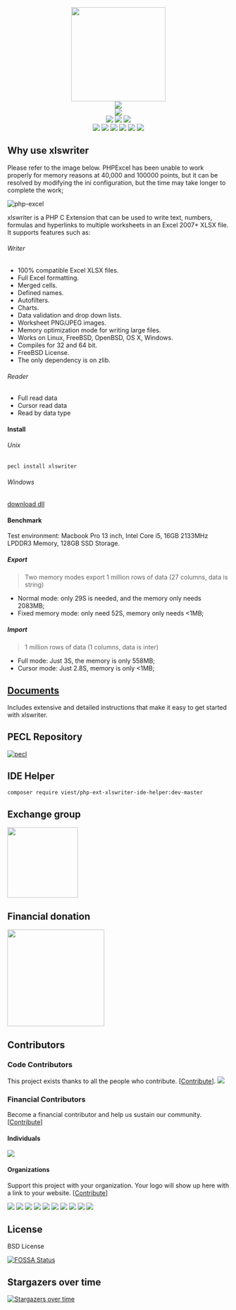 <div align=center>
<img height="214" src="resource/logo_now.png"/>
</div>

<div align=center>
<a href="https://github.com/viest/php-ext-xlswriter/releases"><img src="https://img.shields.io/github/release/viest/php-ext-excel-export.svg"/></a>
</div>

<div align=center>
<a href="https://github.com/viest/php-ext-xlswriter"><img src="https://img.shields.io/badge/platform-macos%20%7C%20linux%20%7C%20windows-brightgreen.svg"/></a>
</div>

<div align=center>
<a href="https://github.com/viest/php-ext-xlswriter/actions/workflows/main.yml?query=branch%3Amaster"><img src="https://img.shields.io/github/workflow/status/viest/php-ext-xlswriter/php-ext-xlswriter/master"></a>
<a href="https://ci.appveyor.com/project/viest/php-ext-excel-export/branch/master"><img src="https://ci.appveyor.com/api/projects/status/w4cfjo9e4gsrs6rn/branch/master?svg=true"/></a>
<a href="https://app.fossa.io/projects/git%2Bgithub.com%2Fviest%2Fphp-ext-xlswriter?ref=badge_shield"><img src="https://app.fossa.io/api/projects/git%2Bgithub.com%2Fviest%2Fphp-ext-xlswriter.svg?type=shield"/></a>
</div>

<div align=center>
<a href="https://opencollective.com/php-ext-xlswriter"><img src="https://opencollective.com/php-ext-xlswriter/all/badge.svg?label=financial+contributors"/></a>
<a href="https://github.com/viest/php-ext-xlswriter"><img src="https://img.shields.io/badge/PHP-%3E%3D%207.0-brightgreen.svg"/></a>
<a href="https://github.com/viest/php-ext-xlswriter"><img src="https://img.shields.io/github/contributors/viest/php-ext-excel-export.svg"/></a>
<a href="https://github.com/viest/php-ext-xlswriter"><img src="https://img.shields.io/badge/license-BSD-green.svg"/></a>
<a href="https://github.com/viest/php-ext-xlswriter"><img src="https://img.shields.io/github/issues/viest/php-ext-excel-export.svg"/></a>
<a href="https://hits.seeyoufarm.com"><img src="https://hits.seeyoufarm.com/api/count/incr/badge.svg?url=https%3A%2F%2Fgithub.com%2Fviest%2Fphp-ext-xlswriter&count_bg=%2379C83D&title_bg=%23555555&icon=&icon_color=%23E7E7E7&title=hits&edge_flat=false"/></a>
</div>

## Why use xlswriter

Please refer to the image below. PHPExcel has been unable to work properly for memory reasons at 40,000 and 100000 points, but it can be resolved by modifying the ini configuration, but the time may take longer to complete the work;

![php-excel](resource/performance_comparison.png)

xlswriter is a PHP C Extension that can be used to write text, numbers, formulas and hyperlinks to multiple worksheets in an Excel 2007+ XLSX file. It supports features such as:

###### Writer

* 100% compatible Excel XLSX files.
* Full Excel formatting.
* Merged cells.
* Defined names.
* Autofilters.
* Charts.
* Data validation and drop down lists.
* Worksheet PNG/JPEG images.
* Memory optimization mode for writing large files.
* Works on Linux, FreeBSD, OpenBSD, OS X, Windows.
* Compiles for 32 and 64 bit.
* FreeBSD License.
* The only dependency is on zlib.

###### Reader

* Full read data
* Cursor read data
* Read by data type

#### Install

###### Unix

```bash
pecl install xlswriter
```

###### Windows

[download dll](https://github.com/viest/php-ext-xlswriter/releases)

#### Benchmark

Test environment: Macbook Pro 13 inch, Intel Core i5, 16GB 2133MHz LPDDR3 Memory, 128GB SSD Storage.

##### Export

> Two memory modes export 1 million rows of data (27 columns, data is string)

* Normal mode: only 29S is needed, and the memory only needs 2083MB;
* Fixed memory mode: only need 52S, memory only needs <1MB;

##### Import

> 1 million rows of data (1 columns, data is inter)

* Full mode: Just 3S, the memory is only 558MB;
* Cursor mode: Just 2.8S, memory is only <1MB;

## [Documents](https://xlswriter-docs.viest.me/)

Includes extensive and detailed instructions that make it easy to get started with xlswriter.

## PECL Repository

[![pecl](resource/pecl.png)](https://pecl.php.net/package/xlswriter)

## IDE Helper

```bash
composer require viest/php-ext-xlswriter-ide-helper:dev-master
```

## Exchange group

<img width="160" src="resource/qq.jpg"/>

## Financial donation

<img height="220" src="resource/pay.jpg"/>

## Contributors

### Code Contributors

This project exists thanks to all the people who contribute. [[Contribute](CONTRIBUTING.md)].
<a href="https://github.com/viest/php-ext-xlswriter/graphs/contributors"><img src="https://opencollective.com/php-ext-xlswriter/contributors.svg?width=890&button=false" /></a>

### Financial Contributors

Become a financial contributor and help us sustain our community. [[Contribute](https://opencollective.com/php-ext-xlswriter/contribute)]

#### Individuals

<a href="https://opencollective.com/php-ext-xlswriter"><img src="https://opencollective.com/php-ext-xlswriter/individuals.svg?width=890"></a>

#### Organizations

Support this project with your organization. Your logo will show up here with a link to your website. [[Contribute](https://opencollective.com/php-ext-xlswriter/contribute)]

<a href="https://opencollective.com/php-ext-xlswriter/organization/0/website"><img src="https://opencollective.com/php-ext-xlswriter/organization/0/avatar.svg"></a>
<a href="https://opencollective.com/php-ext-xlswriter/organization/1/website"><img src="https://opencollective.com/php-ext-xlswriter/organization/1/avatar.svg"></a>
<a href="https://opencollective.com/php-ext-xlswriter/organization/2/website"><img src="https://opencollective.com/php-ext-xlswriter/organization/2/avatar.svg"></a>
<a href="https://opencollective.com/php-ext-xlswriter/organization/3/website"><img src="https://opencollective.com/php-ext-xlswriter/organization/3/avatar.svg"></a>
<a href="https://opencollective.com/php-ext-xlswriter/organization/4/website"><img src="https://opencollective.com/php-ext-xlswriter/organization/4/avatar.svg"></a>
<a href="https://opencollective.com/php-ext-xlswriter/organization/5/website"><img src="https://opencollective.com/php-ext-xlswriter/organization/5/avatar.svg"></a>
<a href="https://opencollective.com/php-ext-xlswriter/organization/6/website"><img src="https://opencollective.com/php-ext-xlswriter/organization/6/avatar.svg"></a>
<a href="https://opencollective.com/php-ext-xlswriter/organization/7/website"><img src="https://opencollective.com/php-ext-xlswriter/organization/7/avatar.svg"></a>
<a href="https://opencollective.com/php-ext-xlswriter/organization/8/website"><img src="https://opencollective.com/php-ext-xlswriter/organization/8/avatar.svg"></a>
<a href="https://opencollective.com/php-ext-xlswriter/organization/9/website"><img src="https://opencollective.com/php-ext-xlswriter/organization/9/avatar.svg"></a>

## License

BSD License

[![FOSSA Status](https://app.fossa.io/api/projects/git%2Bgithub.com%2Fviest%2Fphp-ext-xlswriter.svg?type=large)](https://app.fossa.io/projects/git%2Bgithub.com%2Fviest%2Fphp-ext-xlswriter?ref=badge_large)

## Stargazers over time

[![Stargazers over time](https://starchart.cc/viest/php-ext-xlswriter.svg)](https://starchart.cc/viest/php-ext-xlswriter)

